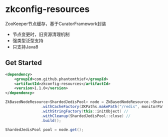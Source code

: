 zkconfig-resources
=======================

ZooKeeper节点缓存，基于CuratorFramework封装

* 节点变更时，旧资源清理机制
* 强类型泛型支持
* 只支持Java8

## Get Started

```xml
<dependency>
    <groupId>com.github.phantomthief</groupId>
    <artifactId>zkconfig-resources</artifactId>
    <version>1.1.0</version>
</dependency>
```

```Java
ZkBasedNodeResource<ShardedJedisPool> node = ZkBasedNodeResource.<ShardedJedisPool> newBuilder() //
                .withCacheFactory(ZKPaths.makePath("/redis", monitorPath), ZkClientHolder::get) //
                .withStringFactory(this::initObject) //
                .withCleanup(ShardedJedisPool::close) //
                .build();

ShardedJedisPool pool = node.get();                
```